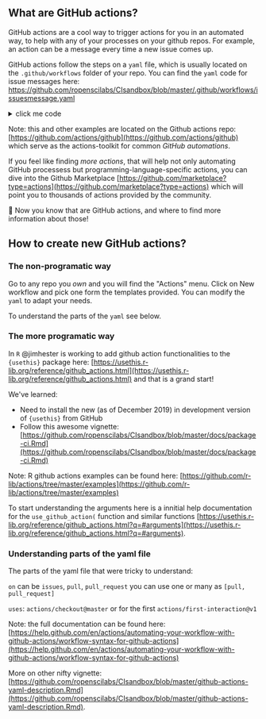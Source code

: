 ## What are GitHub actions?

GitHub actions are a cool way to trigger actions for you in an automated way, to help with any of your processes on your github repos.
For example, an action can be a message every time a new issue comes up.

GitHub actions follow the steps on a `yaml` file, which is usually located on the `.github/workflows` folder of your repo. You can find the `yaml` code for issue messages here:
https://github.com/ropenscilabs/CIsandbox/blob/master/.github/workflows/issuesmessage.yaml

<details><summary>click me code</summary>
  <p>


        name: Triage
        on:
          issues:
            types: [opened]
        jobs:
          commentOnNewIssues:
            name: Comment On New Issues
            runs-on: ubuntu-latest
            steps:
              - uses: actions/checkout@master
              - name: Comment On New Issues
                uses: actions/github@v1.0.0
                env:
                  GITHUB_TOKEN: ${{ secrets.GITHUB_TOKEN }}
                with:
                  args: comment "Thanks for your issue! we are going to work on that"

  </p>
</details>

Note: this and other examples are located on the Github actions repo: 
[https://github.com/actions/github](https://github.com/actions/github)
which serve as the actions-toolkit for common _GitHub automations_. 

If you feel like finding _more actions_, that will help not only automating GitHub processess but programming-language-specific actions, you can dive into the Github Marketplace
[https://github.com/marketplace?type=actions](https://github.com/marketplace?type=actions)
which will point you to thousands of actions provided by the community.

:tada: 
Now you know that are GitHub actions, and where to find more information about those!

## How to create new GitHub actions?

### The non-programatic way 

Go to any repo you _own_ and you will find the "Actions" menu. 
Click on New workflow and pick one form the templates provided.
You can modify the `yaml` to adapt your needs.

To understand the parts of the `yaml` see below.

### The more programatic way

In `R` @jimhester is working to add github action functionalities to the `{usethis}` package here: [https://usethis.r-lib.org/reference/github_actions.html](https://usethis.r-lib.org/reference/github_actions.html) and that is a grand start!

We've learned: 
* Need to install the new (as of December 2019) in development version of `{usethis}` from GitHub
* Follow this awesome vignette:
[https://github.com/ropenscilabs/CIsandbox/blob/master/docs/package-ci.Rmd](https://github.com/ropenscilabs/CIsandbox/blob/master/docs/package-ci.Rmd)

Note: R github actions examples can be found here:
[https://github.com/r-lib/actions/tree/master/examples](https://github.com/r-lib/actions/tree/master/examples)

To start understanding the arguments here is a innitial help documentation for the `use_github_action(` function and similar functions 
[https://usethis.r-lib.org/reference/github_actions.html?q=#arguments](https://usethis.r-lib.org/reference/github_actions.html?q=#arguments).

### Understanding parts of the yaml file

The parts of the yaml file that were tricky to understand:

`on` can be `issues`, `pull`, `pull_request` you can use one or many as `[pull, pull_request]`

`uses`: `actions/checkout@master` or for the first `actions/first-interaction@v1`

Note: the full documentation can be found here:
[https://help.github.com/en/actions/automating-your-workflow-with-github-actions/workflow-syntax-for-github-actions](https://help.github.com/en/actions/automating-your-workflow-with-github-actions/workflow-syntax-for-github-actions)

More on other nifty vignette: [https://github.com/ropenscilabs/CIsandbox/blob/master/github-actions-yaml-description.Rmd](https://github.com/ropenscilabs/CIsandbox/blob/master/github-actions-yaml-description.Rmd).

